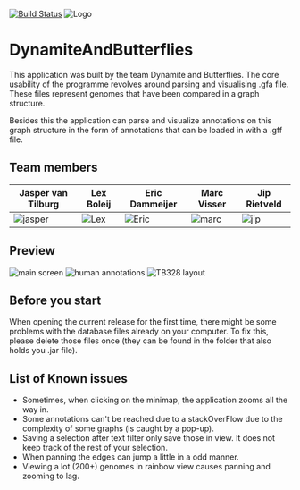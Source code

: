 [![Build Status](https://travis-ci.org/ProgrammingLife2017/DynamiteAndButterflies.svg?branch=master)](https://travis-ci.org/ProgrammingLife2017/DynamiteAndButterflies)
![Logo](http://imgur.com/cpfQEav)
# DynamiteAndButterflies
This application was built by the team Dynamite and Butterflies. The core usability of the programme revolves around parsing and visualising .gfa file. These files represent genomes that have been compared in a graph structure.
 
 Besides this the application can parse and visualize annotations on this graph structure in the form of annotations that can be loaded in with a .gff file.

## Team members
| Jasper van Tilburg                        | Lex Boleij                             | Eric Dammeijer                          | Marc Visser                             | Jip Rietveld                           |
|-------------------------------------------|----------------------------------------|-----------------------------------------|-----------------------------------------|----------------------------------------|
| ![jasper](http://i.imgur.com/xHGjfa3.jpg) | ![Lex](http://i.imgur.com/s8z6wXz.jpg) | ![Eric](http://i.imgur.com/N381Hu6.jpg) | ![marc](http://i.imgur.com/3Y9fqJA.jpg) | ![jip](http://i.imgur.com/W3MpLr7.jpg) |

## Preview
![main screen](http://imgur.com/hWiM9Cs)
![human annotations](http://imgur.com/rOnD247)
![TB328 layout](http://imgur.com/jfL6yYS)

## Before you start
When opening the current release for the first time, there might be some problems with the database files already on your computer. To fix this, please delete those files once (they can be found in the folder that also holds you .jar file).

## List of Known issues
* Sometimes, when clicking on the minimap, the application zooms all the way in.
* Some annotations can't be reached due to a stackOverFlow due to the complexity of some graphs (is caught by a pop-up).
* Saving a selection after text filter only save those in view. It does not keep track of the rest of your selection.
* When panning the edges can jump a little in a odd manner.
* Viewing a lot (200+) genomes in rainbow view causes panning and zooming to lag.
